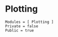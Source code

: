 <!--
category: "visualization"
difficulty: "advanced"
topics: [visualization]
last_updated: "2025-10-04"
-->

# Plotting

```@autodocs
Modules = [ Plotting ]
Private = false
Public = true
```
